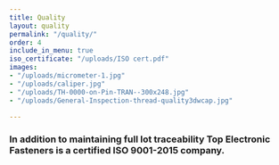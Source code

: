 ```yaml
---
title: Quality
layout: quality
permalink: "/quality/"
order: 4
include_in_menu: true
iso_certificate: "/uploads/ISO cert.pdf"
images:
- "/uploads/micrometer-1.jpg"
- "/uploads/caliper.jpg"
- "/uploads/TH-0000-on-Pin-TRAN--300x248.jpg"
- "/uploads/General-Inspection-thread-quality3dwcap.jpg"

---
```

### In addition to maintaining full lot traceability Top Electronic Fasteners is a certified ISO 9001-2015 company.